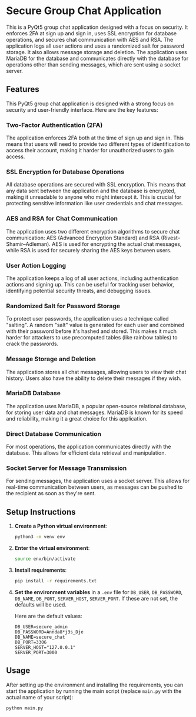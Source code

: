 # Secure Group Chat Application

This is a PyQt5 group chat application designed with a focus on security. It enforces 2FA at sign up and sign in, uses SSL encryption for database operations, and secures chat communication with AES and RSA. The application logs all user actions and uses a randomized salt for password storage. It also allows message storage and deletion. The application uses MariaDB for the database and communicates directly with the database for operations other than sending messages, which are sent using a socket server.

## Features

This PyQt5 group chat application is designed with a strong focus on security and user-friendly interface. Here are the key features:

### Two-Factor Authentication (2FA)
The application enforces 2FA both at the time of sign up and sign in. This means that users will need to provide two different types of identification to access their account, making it harder for unauthorized users to gain access.

### SSL Encryption for Database Operations
All database operations are secured with SSL encryption. This means that any data sent between the application and the database is encrypted, making it unreadable to anyone who might intercept it. This is crucial for protecting sensitive information like user credentials and chat messages.

### AES and RSA for Chat Communication
The application uses two different encryption algorithms to secure chat communication: AES (Advanced Encryption Standard) and RSA (Rivest–Shamir–Adleman). AES is used for encrypting the actual chat messages, while RSA is used for securely sharing the AES keys between users.

### User Action Logging
The application keeps a log of all user actions, including authentication actions and signing up. This can be useful for tracking user behavior, identifying potential security threats, and debugging issues.

### Randomized Salt for Password Storage
To protect user passwords, the application uses a technique called "salting". A random "salt" value is generated for each user and combined with their password before it's hashed and stored. This makes it much harder for attackers to use precomputed tables (like rainbow tables) to crack the passwords.

### Message Storage and Deletion
The application stores all chat messages, allowing users to view their chat history. Users also have the ability to delete their messages if they wish.

### MariaDB Database
The application uses MariaDB, a popular open-source relational database, for storing user data and chat messages. MariaDB is known for its speed and reliability, making it a great choice for this application.

### Direct Database Communication
For most operations, the application communicates directly with the database. This allows for efficient data retrieval and manipulation.

### Socket Server for Message Transmission
For sending messages, the application uses a socket server. This allows for real-time communication between users, as messages can be pushed to the recipient as soon as they're sent.

## Setup Instructions

1. **Create a Python virtual environment**:
    ```bash
    python3 -m venv env
    ```

2. **Enter the virtual environment**:
    ```bash
    source env/bin/activate
    ```

3. **Install requirements**:
    ```bash
    pip install -r requirements.txt
    ```

4. **Set the environment variables** in a `.env` file for `DB_USER`, `DB_PASSWORD`, `DB_NAME`, `DB_PORT`, `SERVER_HOST`, `SERVER_PORT`. If these are not set, the defaults will be used.

    Here are the default values:
    ```env
    DB_USER=secure_admin
    DB_PASSWORD=Annda8*j3s_Dje
    DB_NAME=secure_chat
    DB_PORT=3306
    SERVER_HOST="127.0.0.1"
    SERVER_PORT=3000
    ```

## Usage

After setting up the environment and installing the requirements, you can start the application by running the main script (replace `main.py` with the actual name of your script):

```bash
python main.py
